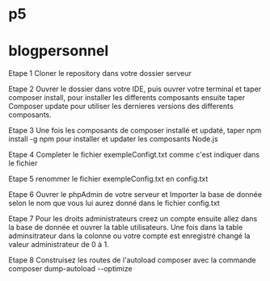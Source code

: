 # p5

# blogpersonnel

Etape 1
Cloner le repository dans votre dossier serveur

Etape 2
Ouvrer le dossier dans votre IDE, puis ouvrer votre terminal et taper composer install, pour installer les differents composants ensuite taper Composer update pour utiliser les dernieres versions des differents composants.

Etape 3
Une fois les composants de composer installé et updaté, taper npm install -g npm pour installer et updater les composants Node.js

Etape 4
Completer le fichier exempleConfigt.txt comme c'est indiquer dans le fichier

Etape 5
renommer le fichier exempleConfig.txt en config.txt

Etape 6
Ouvrer le phpAdmin de votre serveur et Importer la base de donnée selon le nom que vous lui aurez donné dans le fichier config.txt

Etape 7
Pour les droits administrateurs creez un compte ensuite allez dans la base de donnée et ouvrer la table utilisateurs. Une fois dans la table adminsitrateur dans la colonne ou votre compte est enregistré changé la valeur administrateur de 0 à 1.

Etape 8
Construisez les routes de l'autoload composer avec la commande composer dump-autoload --optimize
